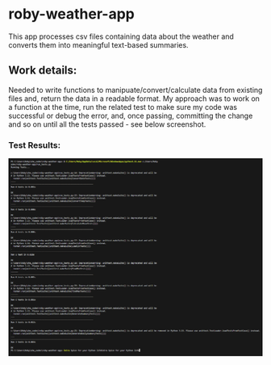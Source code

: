 # roby-weather-app
This app processes csv files containing data about the weather and converts them into meaningful text-based summaries.

## Work details:
Needed to write functions to manipuate/convert/calculate data from existing files and, return the data in a readable format.
My approach was to work on a function at the time, run the related test to make sure my code was successful or debug the error, and, once passing, committing the change and so on until all the tests passed - see below screenshot.

### Test Results:
![Test Results](screenshot/weather-app_testsPassingResults.PNG)